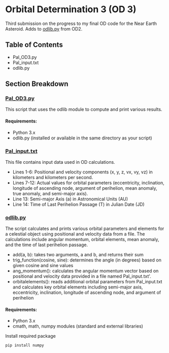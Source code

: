 # Orbital Determination 3 (OD 3)
Third submission on the progress to my final OD code for the Near Earth Asteroid. Adds to [odlib.py](https://github.com/diipakshii/SSP/blob/main/OD2_submission/odlib.py) from OD2.

## Table of Contents
- Pal_OD3.py
- Pal_input.txt
- odlib.py

## Section Breakdown
### [Pal_OD3.py](https://github.com/diipakshii/SSP/blob/main/OD3_submission/Pal_OD3.py)
This script that uses the odlib module to compute and print various results.

#### Requirements:
- Python 3.x
- odlib.py (installed or available in the same directory as your script)

### [Pal_input.txt](https://github.com/diipakshii/SSP/blob/main/OD3_submission/Pal_input.txt)
This file contains input data used in OD calculations. 

- Lines 1-6: Positional and velocity components (x, y, z, vx, vy, vz) in kilometers and kilometers per second.
- Lines 7-12: Actual values for orbital parameters (eccentricity, inclination, longitude of ascending node, argument of perihelion, mean anomaly, true anomaly, and semi-major axis).
- Line 13: Semi-major Axis (a) in Astronomical Units (AU)
- Line 14: Time of Last Perihelion Passage (T) in Julian Date (JD)

### [odlib.py](https://github.com/diipakshii/SSP/blob/main/OD3_submission/odlib.py)
The script calculates and prints various orbital parameters and elements for a celestial object using positional and velocity data from a file. The calculations include angular momentum, orbital elements, mean anomaly, and the time of last perihelion passage.
- add(a, b): takes two arguments, a and b, and returns their sum
- trig_function(cosine, sine): determines the angle (in degrees) based on given cosine and sine values
- ang_momentum(): calculates the angular momentum vector based on positional and velocity data provided in a file named Pal_input.txt'.
- orbitalelements(): reads additional orbital parameters from Pal_input.txt and calculates key orbital elements including semi-major axis, eccentricity, inclination, longitude of ascending node, and argument of perihelion

#### Requirements:
- Python 3.x
- cmath, math, numpy modules (standard and external libraries)

Install required package
```
pip install numpy
```

